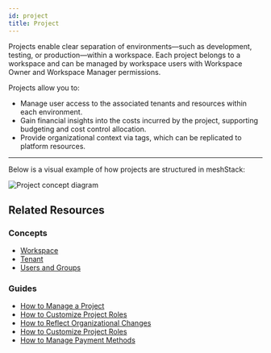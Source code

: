 ```yaml
---
id: project
title: Project
---
```


Projects enable clear separation of environments—such as development, testing, or production—within a workspace. Each project belongs to a workspace and can be managed by workspace users with Workspace Owner and Workspace Manager permissions.

Projects allow you to:

- Manage user access to the associated tenants and resources within each environment.
- Gain financial insights into the costs incurred by the project, supporting budgeting and cost control allocation.
- Provide organizational context via tags, which can be replicated to platform resources.

---

Below is a visual example of how projects are structured in meshStack:

![Project concept diagram](/assets/new_concept/concept_project.png)

## Related Resources

### Concepts

- [Workspace](/concepts/workspace.md)
- [Tenant](/concepts/tenant.md)
- [Users and Groups](/concepts/users-and-groups.md)

### Guides

- [How to Manage a Project](/guides/core/how-to-manage-a-project.md)
- [How to Customize Project Roles](/guides/core/how-to-customize-project-roles.md)
- [How to Reflect Organizational Changes](/guides/core/how-to-reflect-organizational-changes.md)
- [How to Customize Project Roles](/guides/core/how-to-customize-project-roles.md)
- [How to Manage Payment Methods](/guides/finops/how-to-manage-payment-methods.md)

